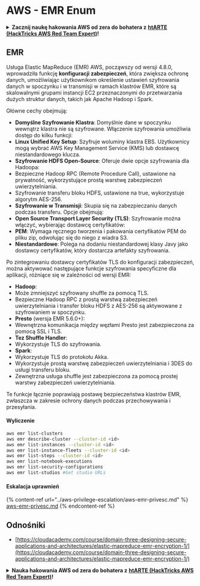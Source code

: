 # AWS - EMR Enum

<details>

<summary><strong>Zacznij naukę hakowania AWS od zera do bohatera z</strong> <a href="https://training.hacktricks.xyz/courses/arte"><strong>htARTE (HackTricks AWS Red Team Expert)</strong></a><strong>!</strong></summary>

Inne sposoby wsparcia HackTricks:

* Jeśli chcesz zobaczyć swoją **firmę reklamowaną w HackTricks** lub **pobrać HackTricks w formacie PDF**, sprawdź [**PLANY SUBSKRYPCYJNE**](https://github.com/sponsors/carlospolop)!
* Zdobądź [**oficjalne gadżety PEASS & HackTricks**](https://peass.creator-spring.com)
* Odkryj [**Rodzinę PEASS**](https://opensea.io/collection/the-peass-family), naszą kolekcję ekskluzywnych [**NFT**](https://opensea.io/collection/the-peass-family)
* **Dołącz do** 💬 [**grupy Discord**](https://discord.gg/hRep4RUj7f) lub [**grupy telegram**](https://t.me/peass) lub **śledź** nas na **Twitterze** 🐦 [**@hacktricks\_live**](https://twitter.com/hacktricks\_live)**.**
* **Podziel się swoimi sztuczkami hakowania, przesyłając PR-y do** [**HackTricks**](https://github.com/carlospolop/hacktricks) i [**HackTricks Cloud**](https://github.com/carlospolop/hacktricks-cloud) github repos.

</details>

## EMR

Usługa Elastic MapReduce (EMR) AWS, począwszy od wersji 4.8.0, wprowadziła funkcję **konfiguracji zabezpieczeń**, która zwiększa ochronę danych, umożliwiając użytkownikom określenie ustawień szyfrowania danych w spoczynku i w transmisji w ramach klastrów EMR, które są skalowalnymi grupami instancji EC2 przeznaczonymi do przetwarzania dużych struktur danych, takich jak Apache Hadoop i Spark.

Główne cechy obejmują:

* **Domyślne Szyfrowanie Klastra**: Domyślnie dane w spoczynku wewnątrz klastra nie są szyfrowane. Włączenie szyfrowania umożliwia dostęp do kilku funkcji:
* **Linux Unified Key Setup**: Szyfruje woluminy klastra EBS. Użytkownicy mogą wybrać AWS Key Management Service (KMS) lub dostawcę niestandardowego klucza.
* **Szyfrowanie HDFS Open-Source**: Oferuje dwie opcje szyfrowania dla Hadoopa:
* Bezpieczne Hadoop RPC (Remote Procedure Call), ustawione na prywatność, wykorzystujące prostą warstwę zabezpieczeń uwierzytelniania.
* Szyfrowanie transferu bloku HDFS, ustawione na true, wykorzystuje algorytm AES-256.
* **Szyfrowanie w Transmisji**: Skupia się na zabezpieczaniu danych podczas transferu. Opcje obejmują:
* **Open Source Transport Layer Security (TLS)**: Szyfrowanie można włączyć, wybierając dostawcę certyfikatów:
* **PEM**: Wymaga ręcznego tworzenia i pakowania certyfikatów PEM do pliku zip, odwołując się do niego z wiadra S3.
* **Niestandardowe**: Polega na dodaniu niestandardowej klasy Javy jako dostawcy certyfikatów, który dostarcza artefakty szyfrowania.

Po zintegrowaniu dostawcy certyfikatów TLS do konfiguracji zabezpieczeń, można aktywować następujące funkcje szyfrowania specyficzne dla aplikacji, różniące się w zależności od wersji EMR:

* **Hadoop**:
* Może zmniejszyć szyfrowany shuffle za pomocą TLS.
* Bezpieczne Hadoop RPC z prostą warstwą zabezpieczeń uwierzytelniania i transfer bloku HDFS z AES-256 są aktywowane z szyfrowaniem w spoczynku.
* **Presto** (wersja EMR 5.6.0+):
* Wewnętrzna komunikacja między węzłami Presto jest zabezpieczona za pomocą SSL i TLS.
* **Tez Shuffle Handler**:
* Wykorzystuje TLS do szyfrowania.
* **Spark**:
* Wykorzystuje TLS do protokołu Akka.
* Wykorzystuje prostą warstwę zabezpieczeń uwierzytelniania i 3DES do usługi transferu bloku.
* Zewnętrzna usługa shuffle jest zabezpieczona za pomocą prostej warstwy zabezpieczeń uwierzytelniania.

Te funkcje łącznie poprawiają postawę bezpieczeństwa klastrów EMR, zwłaszcza w zakresie ochrony danych podczas przechowywania i przesyłania. 

#### Wyliczenie
```bash
aws emr list-clusters
aws emr describe-cluster --cluster-id <id>
aws emr list-instances --cluster-id <id>
aws emr list-instance-fleets --cluster-id <id>
aws emr list-steps --cluster-id <id>
aws emr list-notebook-executions
aws emr list-security-configurations
aws emr list-studios #Get studio URLs
```
#### Eskalacja uprawnień

{% content-ref url="../aws-privilege-escalation/aws-emr-privesc.md" %}
[aws-emr-privesc.md](../aws-privilege-escalation/aws-emr-privesc.md)
{% endcontent-ref %}

## Odnośniki

* [https://cloudacademy.com/course/domain-three-designing-secure-applications-and-architectures/elastic-mapreduce-emr-encryption-1/](https://cloudacademy.com/course/domain-three-designing-secure-applications-and-architectures/elastic-mapreduce-emr-encryption-1/)

<details>

<summary><strong>Nauka hakowania AWS od zera do bohatera z</strong> <a href="https://training.hacktricks.xyz/courses/arte"><strong>htARTE (HackTricks AWS Red Team Expert)</strong></a><strong>!</strong></summary>

Inne sposoby wsparcia HackTricks:

* Jeśli chcesz zobaczyć swoją **firmę reklamowaną w HackTricks** lub **pobrać HackTricks w formacie PDF**, sprawdź [**PLANY SUBSKRYPCYJNE**](https://github.com/sponsors/carlospolop)!
* Zdobądź [**oficjalne gadżety PEASS & HackTricks**](https://peass.creator-spring.com)
* Odkryj [**Rodzinę PEASS**](https://opensea.io/collection/the-peass-family), naszą kolekcję ekskluzywnych [**NFT**](https://opensea.io/collection/the-peass-family)
* **Dołącz do** 💬 [**Grupy Discord**](https://discord.gg/hRep4RUj7f) lub [**grupy telegramowej**](https://t.me/peass) lub **śledź** nas na **Twitterze** 🐦 [**@hacktricks\_live**](https://twitter.com/hacktricks\_live)**.**
* **Podziel się swoimi sztuczkami hakowania, przesyłając PR-y do** [**HackTricks**](https://github.com/carlospolop/hacktricks) i [**HackTricks Cloud**](https://github.com/carlospolop/hacktricks-cloud) na githubie.

</details>
